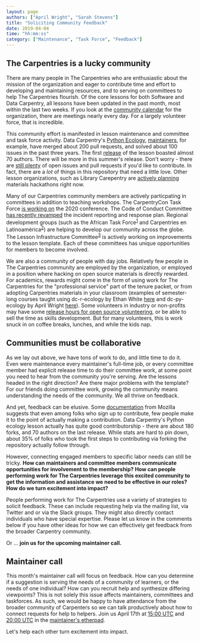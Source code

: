 ```yaml
---
layout: page
authors: ["April Wright", "Sarah Stevens"]
title: "Soliciting Community Feedback"
date: 2019-04-04
time: "hh:mm:ss"
category: ["Maintenance", "Task Force", "Feedback"]
---
```


## The Carpentries is a lucky community

There are many people in The Carpentries who are enthusiastic about the mission of the organization and eager to contribute time and effort to developing and maintaining resources, and to serving on committees to help The Carpentries flourish. Of the core lessons for both Software and Data Carpentry, all lessons have been updated in the past month, most within the last two weeks. If you look at the [community calendar](https://calendar.google.com/calendar/embed?src=oseuuoht0tvjbokgg3noh8c47g@group.calendar.google.com&ctz=America/New_York&pli=1) for the organization, there are meetings nearly every day. For a largely volunteer force, that is incredible.

This community effort is manifested in lesson maintenance and committee and task force activity. Data Carpentry's [Python Ecology](https://datacarpentry.org/python-ecology-lesson/), [maintainers](https://github.com/datacarpentry/python-ecology-lesson/blob/gh-pages/README.md), for example, have merged about 200 pull requests, and solved about 100 issues in the past three years. The first [release](https://zenodo.org/record/570050#.WQirHY5OnVo) of the lesson boasted almost 70 authors. There will be more in this summer's release. Don't worry - there are [still plenty](https://github.com/datacarpentry/python-ecology-lesson/pulls) of open issues and pull requests if you'd like to contribute. In fact, there are a _lot_ of things in this repository that need a little love. Other lesson organizations, such as Library Carepentry are [actively planning](https://twitter.com/LibCarpentry/status/1111344572150530051) materials hackathons right now.

Many of our Carpentries community members are actively particpating in committees in addition to teaching workshops. The CarpentryCon Task Force [is working on](https://carpentries.org/blog/2019/03/carpentrycon2020-themes-and-venues/) the 2020 conference.  The Code of Conduct Committee [has recently revamped](https://carpentries.org/blog/2019/02/coc-documentation-release/) the incident reporting and response plan. Regional development groups (such as the African Task Force<sup>[1][1]</sup> and Carpentries en Latinoamérica<sup>[2][2]</sup>) are helping to develop our community across the globe. The Lesson Infrastructure Committee<sup>[3][3]</sup> is actively working on improvements to the lesson template. Each of these committees has unique opportunities for members to become involved. 

We are also a community of people with day jobs. Relatively few people in The Carpentries community are employed by the organization, or employed in a position where hacking on open source materials is directly rewarded. For academics, rewards might come in the form of using work for The Carpentries for the "professional service" part of the tenure packet, or from adopting Carpentries materials in your classroom (examples of semester-long courses taught using dc-r-ecology by Ethan White [here](https://datacarpentry.org/semester-biology/) and dc-py-ecology by April Wright [here](https://compbio2018.readthedocs.io/)). Some volunteers in industry or non-profits may have some [release hours for open source volunteering](https://www.techrepublic.com/article/for-50-percent-of-developers-open-source-is-a-9-to-5-job/), or be able to sell the time as skills development. But for many volunteers, this is work snuck in on coffee breaks, lunches, and while the kids nap.

## Communities must be collaborative

As we lay out above, we have tons of work to do, and little time to do it. Even were maintenance every maintainer's full-time job, or every committee member had explicit release time to do their committee work, at some point you need to hear from the community you're serving. Are the lessons headed in the right direction? Are there major problems with the template? For our friends doing committee work, growing the community means understanding the needs of the community. We all thrive on feedback. 

And yet, feedback can be elusive. Some [documentation](https://docs.google.com/presentation/d/1hsJLv1ieSqtXBzd5YZusY-mB8e1VJzaeOmh8Q4VeMio/edit#slide=id.g4435d357b_20) from Mozilla suggests that even among folks who sign up to contribute, few people make it to the point of actually making a contribution. Data Carpentry's Python ecology lesson actually has quite good contributorship - there are about 180 forks, and 70 authors on the last release. While stats are hard to pin down, about 35% of folks who took the first steps to contributing via forking the repository actually follow through. 

However, connecting engaged members to specific labor needs can still be tricky. **How can maintainers and committee members communicate opportunities for involvement to the membership? How can people performing work for The Carpentries leverage this excited community to get the information and assistance we need to be effective in our roles? How do we turn excitement into impact?**

People performing work for The Carpentries use a variety of strategies to solicit feedback. These can include requesting help via the mailing list, via Twitter and or via the Slack groups. They might also  directly contact individuals who have special expertise. Please let us know in the comments below if you have other ideas for how we can effectively get feedback from the broader Carpentry community. 

Or ... **join us for the upcoming maintainer call.**

## Maintainer call

This month's maintainer call will focus on feedback. How can you determine if a suggestion is serving the needs of a community of learners, or the needs of one individual? How can you recruit help and synthesize differing viewpoints? This is not solely this issue affects maintainers, committees and taskforces. As such, we would be happy to have attendance from the broader community of Carpenters so we can talk productively about how to connect requests for help to helpers. Join us April 17th at [15:00 UTC](https://www.timeanddate.com/worldclock/fixedtime.html?iso=20190415T15&p1=%3A&ah=1) and [20:00 UTC](https://www.timeanddate.com/worldclock/fixedtime.html?iso=20190415T20&p1=%3A&ah=1) in the [maintainer's etherpad](https://pad.carpentries.org/maintainers).

Let's help each other turn excitement into impact.

[1]: https://carpentries.org/africa-tf/
[2]: https://carpentries.org/latam-tf
[3]: https://carpentries.org/lesson-infra/